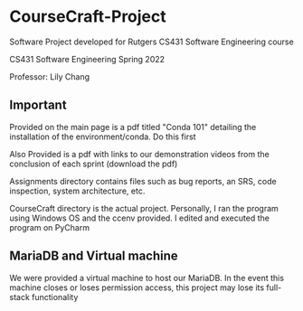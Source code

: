 # CourseCraft-Project
Software Project developed for Rutgers CS431 Software Engineering course

CS431 Software Engineering Spring 2022 

Professor: Lily Chang  

## Important

Provided on the main page is a pdf titled "Conda 101" detailing the installation of the environment/conda. Do this first

Also Provided is a pdf with links to our demonstration videos from the conclusion of each sprint (download the pdf)

Assignments directory contains files such as bug reports, an SRS, code inspection, system architecture, etc.

CourseCraft directory is the actual project. Personally, I ran the program using Windows OS and the ccenv provided. I edited and executed the program on PyCharm

## MariaDB and Virtual machine

We were provided a virtual machine to host our MariaDB. In the event this machine closes or loses permission access, this project may lose its full-stack functionality
